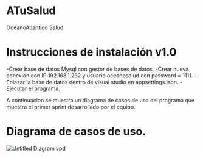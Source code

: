 # ATuSalud
OceanoAtlantico Salud

# Instrucciones de instalación v1.0

-Crear base de datos Mysql con gestor de bases de datos.
-Crear nueva conexion con IP 192.168.1.232  y usuario oceanosalud con password = 1111.
-Enlazar la base de datos dentro de visual studio en appsettings.json.
-Ejecutar el programa.

A continuacion se muestra un diagrama de casos de uso del programa que muestra el primer sprint desarrollado por el equipo.

# Diagrama de casos de uso.

![Untitled Diagram vpd](https://user-images.githubusercontent.com/58605802/116610886-fdb83200-a935-11eb-9042-80bffc94047f.jpg)
